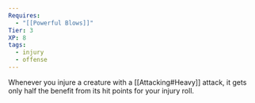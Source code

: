 ```yaml
---
Requires:
  - "[[Powerful Blows]]"
Tier: 3
XP: 8
tags:
  - injury
  - offense
---
```

Whenever you injure a creature with a [[Attacking#Heavy]] attack, it gets only half the benefit from its hit points for your injury roll.